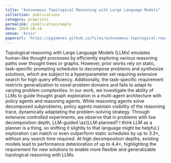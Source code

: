 ```yaml
---
title: "Autonomous Topological Reasoning with Large Language Models"
collection: publications
category: preprints
permalink: /publication/ample
date: 2024-10-14
venue: 'Arxiv'
paperurl: 'https://pgimenes.github.io/files/autonomous-topological-reasoning.pdf'
---
```


<!-- [Arxiv link](https://arxiv.org/abs/2410.06722) -->

Topological reasoning with Large Language Models (LLMs) emulates human-like thought processes by efficiently exploring various reasoning paths over thought trees or graphs. However, prior works rely on static, task-specific prompting schedules to decompose problems and synthesize solutions, which are subject to a hyperparameter set requiring extensive search for high query efficiency. Additionally, the task-specific requirement restricts generalization to novel problem domains and fails to adapt to varying problem complexities. In our work, we investigate the ability of LLMs to guide thought graph exploration in a multi-agent architecture with policy agents and reasoning agents. While reasoning agents solve decomposed subproblems, policy agents maintain visibility of the reasoning trace, dynamically adaptating the problem-solving strategy. Through extensive controlled experiments, we observe that in problems with low decomposition depth, LLM-guided \az{LLM-planned? I think LLM as a planner is a thing, so shifting it slightly to that language might be helpful.} exploration can match or even outperform static schedules by up to $3.3\times$, without any search time required. At high decomposition depths, existing models lead to performance deterioration of up to $4.4\times$, highlighting the requirement for new solutions to enable more flexible and generalizable topological reasoning with LLMs.